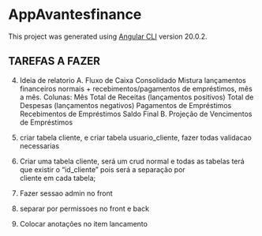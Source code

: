 # AppAvantesfinance

This project was generated using [Angular CLI](https://github.com/angular/angular-cli) version 20.0.2.

## TAREFAS A FAZER

4. Ideia de relatorio
    A. Fluxo de Caixa Consolidado
        Mistura lançamentos financeiros normais + recebimentos/pagamentos de empréstimos, mês a mês.
        Colunas:
        Mês
        Total de Receitas (lançamentos positivos)
        Total de Despesas (lançamentos negativos)
        Pagamentos de Empréstimos
        Recebimentos de Empréstimos
        Saldo Final
    B. Projeção de Vencimentos de Empréstimos

7. criar tabela cliente, e criar tabela usuario_cliente, fazer todas validacao necessarias
3. Criar uma tabela cliente, será um crud normal e todas as tabelas  terá que existir o “id_cliente” pois será a separação por cliente em cada tabela;

8. Fazer sessao admin no front
9. separar por permissoes no front e back
5. Colocar anotações no item lancamento